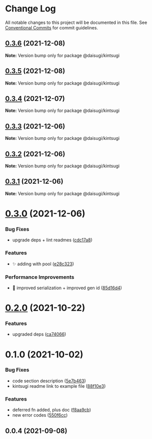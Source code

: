 # Change Log

All notable changes to this project will be documented in this file.
See [Conventional Commits](https://conventionalcommits.org) for commit guidelines.

## [0.3.6](https://github.com/daisugiland/daisugi/compare/@daisugi/kintsugi@0.3.5...@daisugi/kintsugi@0.3.6) (2021-12-08)

**Note:** Version bump only for package @daisugi/kintsugi





## [0.3.5](https://github.com/daisugiland/daisugi/compare/@daisugi/kintsugi@0.3.4...@daisugi/kintsugi@0.3.5) (2021-12-08)

**Note:** Version bump only for package @daisugi/kintsugi





## [0.3.4](https://github.com/daisugiland/daisugi/compare/@daisugi/kintsugi@0.3.3...@daisugi/kintsugi@0.3.4) (2021-12-07)

**Note:** Version bump only for package @daisugi/kintsugi





## [0.3.3](https://github.com/daisugiland/daisugi/compare/@daisugi/kintsugi@0.3.2...@daisugi/kintsugi@0.3.3) (2021-12-06)

**Note:** Version bump only for package @daisugi/kintsugi





## [0.3.2](https://github.com/daisugiland/daisugi/compare/@daisugi/kintsugi@0.3.1...@daisugi/kintsugi@0.3.2) (2021-12-06)

**Note:** Version bump only for package @daisugi/kintsugi





## [0.3.1](https://github.com/daisugiland/daisugi/compare/@daisugi/kintsugi@0.3.0...@daisugi/kintsugi@0.3.1) (2021-12-06)

**Note:** Version bump only for package @daisugi/kintsugi





# [0.3.0](https://github.com/daisugiland/daisugi/compare/@daisugi/kintsugi@0.2.0...@daisugi/kintsugi@0.3.0) (2021-12-06)


### Bug Fixes

* upgrade deps + lint readmes ([cdc17a8](https://github.com/daisugiland/daisugi/commit/cdc17a8a7995921bf8c5ac66529ff6e54139dabb))


### Features

* :sparkles: adding with pool ([e28c323](https://github.com/daisugiland/daisugi/commit/e28c323a13540728039907c2f63c9bf02022e306))


### Performance Improvements

* :wrench: improved serialization + improved gen id ([85d16d4](https://github.com/daisugiland/daisugi/commit/85d16d4010c43b147ece472e91d4e8a31740589a))





# [0.2.0](https://github.com/daisugiland/daisugi/compare/@daisugi/kintsugi@0.1.0...@daisugi/kintsugi@0.2.0) (2021-10-22)


### Features

* upgraded deps ([ca74066](https://github.com/daisugiland/daisugi/commit/ca74066d918ba9b612975b1323e1a56d1a4c9f31))





# 0.1.0 (2021-10-02)


### Bug Fixes

* code section description ([5e7b463](https://github.com/daisugiland/daisugi/commit/5e7b4635ef50d413fdfdfc1c75c90f4c8c899a68))
* kintsugi readme link to example file ([88f10e3](https://github.com/daisugiland/daisugi/commit/88f10e3da5377b1e0dda5ea4b28f514e0ad0b26b))


### Features

* deferred fn added, plus doc ([f8aa9cb](https://github.com/daisugiland/daisugi/commit/f8aa9cb8a22553b8eeb73dba4efc43713f05466a))
* new error codes ([550f6cc](https://github.com/daisugiland/daisugi/commit/550f6ccb9cb92521e835af88c62d612755e45d3d))



## 0.0.4 (2021-09-08)
